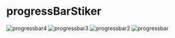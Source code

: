 # progressBarStiker


![progressbar4](https://github.com/Nurbolat01/progressBarStiker/assets/54286770/a174aeea-b2c1-45c7-a733-43b170d677c1)
![progressbar3](https://github.com/Nurbolat01/progressBarStiker/assets/54286770/2a88acdd-790e-4a28-83a0-e7fd1ccc0342)
![progressbar2](https://github.com/Nurbolat01/progressBarStiker/assets/54286770/f7562ff0-fa9c-46e8-bf92-76df3b9b2ee6)
![progressbar](https://github.com/Nurbolat01/progressBarStiker/assets/54286770/357d9e10-7064-4c02-8d17-cb3037c0ec04)
